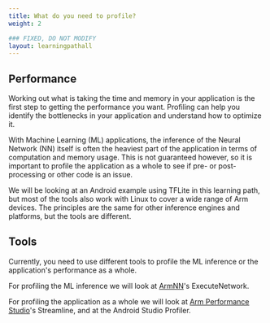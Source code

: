 ```yaml
---
title: What do you need to profile?
weight: 2

### FIXED, DO NOT MODIFY
layout: learningpathall
---
```


## Performance
Working out what is taking the time and memory in your application is the first step to getting the performance you want. Profiling can help you identify the bottlenecks in your application and understand how to optimize it.

With Machine Learning (ML) applications, the inference of the Neural Network (NN) itself is often the heaviest part of the application in terms of computation and memory usage. This is not guaranteed however, so it is important to profile the application as a whole to see if pre- or post-processing or other code is an issue.

We will be looking at an Android example using TFLite in this learning path, but most of the tools also work with Linux to cover a wide range of Arm devices. The principles are the same for other inference engines and platforms, but the tools are different.

## Tools

Currently, you need to use different tools to profile the ML inference or the application's performance as a whole.

For profiling the ML inference we will look at [ArmNN](https://github.com/ARM-software/armnn/releases)'s ExecuteNetwork.

For profiling the application as a whole we will look at [Arm Performance Studio](https://developer.arm.com/Tools%20and%20Software/Arm%20Performance%20Studio)'s Streamline, and at the Android Studio Profiler.

